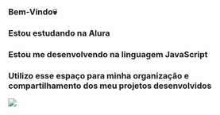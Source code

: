 ### **Bem-Vindo💀**
### Estou estudando na Alura
 ### Estou me desenvolvendo na linguagem JavaScript
 ### Utilizo esse espaço para minha organização e compartilhamento dos meu projetos desenvolvidos

![](https://media1.tenor.com/m/GhXIJXxT6vIAAAAd/mc-vv-bonda.gif)
